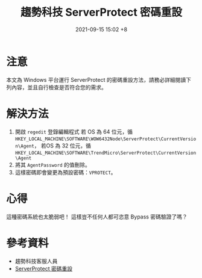 ﻿---
layout: post
title: 趨勢科技 ServerProtect 密碼重設
date:   2021-09-15 15:02 +8
description: 密碼重設方法
toc: false
share: true
comments: true
tags: Windows TrendMicro AntiVirus
---

# 注意
本文為 Windows 平台運行 ServerProtect 的密碼重設方法，請務必詳細閱讀下列內容，並且自行檢查是否符合您的需求。

# 解決方法
1. 開啟 `regedit` 登錄編輯程式
若 OS 為 64 位元，循 `HKEY_LOCAL_MACHINE\SOFTWARE\WOW6432Node\ServerProtect\CurrentVersion\Agent`，
若OS 為 32 位元，循 `HKEY_LOCAL_MACHINE\SOFTWARE\TrendMicro\ServerProtect\CurrentVersion\Agent`
2. 將其 `AgentPassword` 的值刪除。
3. 這樣密碼即會變更為預設密碼：`VPROTECT`。

# 心得
這種密碼系統也太脆弱吧！
這樣豈不任何人都可恣意 Bypass 密碼驗證了嗎？

# 參考資料
- 趨勢科技客服人員
- [ServerProtect 密碼重設](http://www.trend.com.tw/solutionbank/2/details.asp?id=29979)